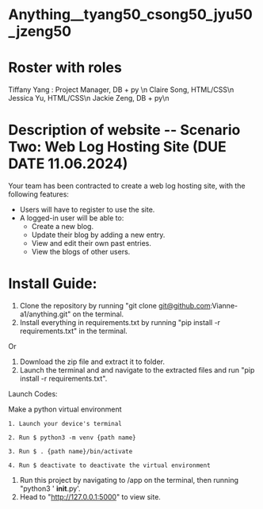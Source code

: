 # Anything__tyang50_csong50_jyu50_jzeng50

# Roster with roles
Tiffany Yang : Project Manager, DB + py \n
Claire Song, HTML/CSS\n
Jessica Yu, HTML/CSS\n
Jackie Zeng, DB + py\n

# Description of website -- Scenario Two: Web Log Hosting Site (DUE DATE 11.06.2024)

Your team has been contracted to create a web log hosting site, with the following features:

- Users will have to register to use the site.
- A logged-in user will be able to:
  - Create a new blog.
  - Update their blog by adding a new entry.
  - View and edit their own past entries.
  - View the blogs of other users.

    

# Install Guide:

1. Clone the repository by running "git clone git@github.com:Vianne-a1/anything.git" on the terminal.
2. Install everything in requirements.txt by running "pip install -r requirements.txt" in the terminal.

Or

1. Download the zip file and extract it to folder.
2. Launch the terminal and and navigate to the extracted files and run "pip install -r requirements.txt".

Launch Codes:

Make a python virtual environment

    1. Launch your device's terminal

    2. Run $ python3 -m venv {path name}

    3. Run $ . {path name}/bin/activate

    4. Run $ deactivate to deactivate the virtual environment

1. Run this project by navigating to /app on the terminal, then running "python3 ' __init__.py'.
2. Head to "http://127.0.0.1:5000" to view site.
